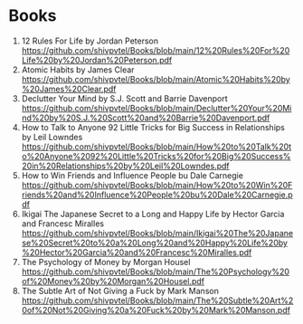# Books

1) 12 Rules For Life by Jordan Peterson
  https://github.com/shivpvtel/Books/blob/main/12%20Rules%20For%20Life%20by%20Jordan%20Peterson.pdf
2) Atomic Habits by James Clear
  https://github.com/shivpvtel/Books/blob/main/Atomic%20Habits%20by%20James%20Clear.pdf
3) Declutter Your Mind by S.J. Scott and Barrie Davenport
  https://github.com/shivpvtel/Books/blob/main/Declutter%20Your%20Mind%20by%20S.J.%20Scott%20and%20Barrie%20Davenport.pdf
4) How to Talk to Anyone 92 Little Tricks for Big Success in Relationships by Leil Lowndes
https://github.com/shivpvtel/Books/blob/main/How%20to%20Talk%20to%20Anyone%2092%20Little%20Tricks%20for%20Big%20Success%20in%20Relationships%20by%20Leil%20Lowndes.pdf
5) How to Win Friends and Influence People bu Dale Carnegie
  https://github.com/shivpvtel/Books/blob/main/How%20to%20Win%20Friends%20and%20Influence%20People%20bu%20Dale%20Carnegie.pdf
6) Ikigai The Japanese Secret to a Long and Happy Life by Hector Garcia and Francesc Miralles
  https://github.com/shivpvtel/Books/blob/main/Ikigai%20The%20Japanese%20Secret%20to%20a%20Long%20and%20Happy%20Life%20by%20Hector%20Garcia%20and%20Francesc%20Miralles.pdf
7) The Psychology of Money by Morgan Housel
  https://github.com/shivpvtel/Books/blob/main/The%20Psychology%20of%20Money%20by%20Morgan%20Housel.pdf
8) The Subtle Art of Not Giving a Fuck by Mark Manson
  https://github.com/shivpvtel/Books/blob/main/The%20Subtle%20Art%20of%20Not%20Giving%20a%20Fuck%20by%20Mark%20Manson.pdf
